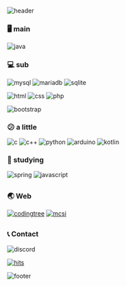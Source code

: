 ![header](https://capsule-render.vercel.app/api?type=waving&height=230&text=SeonJae&fontColor=ffffff&fontAlign=20&fontAlignY=40&color=7ED2FF&rotate=-3)

### 🖥 main 
![java](https://img.shields.io/badge/Java-FE5000?style=for-the-badge&logo=java&logoColor=white)

### 💻 sub
![mysql](https://img.shields.io/badge/MySQL-4479A1?style=for-the-badge&logo=mysql&logoColor=white)
![mariadb](https://img.shields.io/badge/MariaDB-1F305F?style=for-the-badge&logo=mariadb&logoColor=white)
![sqlite](https://img.shields.io/badge/SQLite-003B57?style=for-the-badge&logo=sqlite&logoColor=white)

![html](https://img.shields.io/badge/HTML-E34F26?style=for-the-badge&logo=html5&logoColor=white)
![css](https://img.shields.io/badge/CSS-F43059?style=for-the-badge&logo=csswizardry&logoColor=white)
![php](https://img.shields.io/badge/php-777BB4?style=for-the-badge&logo=php&logoColor=white)

![bootstrap](https://img.shields.io/badge/BootStrap-7952B3?style=for-the-badge&logo=bootstrap&logoColor=white)

### 😕 a little
![c](https://img.shields.io/badge/C-00599C?style=for-the-badge&logo=c&logoColor=white)
![c++](https://img.shields.io/badge/C%2B%2B-00599C?style=for-the-badge&logo=c%2B%2B&logoColor=white)
![python](https://img.shields.io/badge/Python-3776AB?style=for-the-badge&logo=python&logoColor=white)
![arduino](https://img.shields.io/badge/Arduino-00979D?style=for-the-badge&logo=arduino&logoColor=white)
![kotlin](https://img.shields.io/badge/Kotlin-7F52FF?style=for-the-badge&logo=kotlin&logoColor=white)

### 📝 studying
![spring](https://img.shields.io/badge/Spring-6DB33F?style=for-the-badge&logo=spring&logoColor=white)
![javascript](https://img.shields.io/badge/JavaScript-C9AE00?style=for-the-badge&logo=javascript&logoColor=white)

##

### 🌏 Web
[![codingtree](https://img.shields.io/badge/codingtree.kr-00BF6F?style=for-the-badge&logo=leaflet&logoColor=white)](https://codingtree.kr/)
[![mcsi](https://img.shields.io/badge/mc--server.info-809CC9?style=for-the-badge&logo=serverless&logoColor=white)](https://mc-server.info)
##
### 📞 Contact
![discord](https://img.shields.io/badge/SeonJae%235047-5865F2?style=for-the-badge&logo=discord&logoColor=white)

[![hits](https://hits.seeyoufarm.com/api/count/incr/badge.svg?url=https%3A%2F%2Fgithub.com%2Fminseonjae&count_bg=%2311D3FF&title_bg=%23555555&icon=&icon_color=%23E7E7E7&title=hits&edge_flat=false)](https://hits.seeyoufarm.com)

![footer](https://capsule-render.vercel.app/api?type=waving&height=200&color=7ED2FF&section=footer)


<!--
**minseonjae/minseonjae** is a ✨ _special_ ✨ repository because its `README.md` (this file) appears on your GitHub profile.

Here are some ideas to get you started:

- 🔭 I’m currently working on ...
- 🌱 I’m currently learning ...
- 👯 I’m looking to collaborate on ...
- 🤔 I’m looking for help with ...
- 💬 Ask me about ...
- 📫 How to reach me: ...
- 😄 Pronouns: ...
- ⚡ Fun fact: ...
-->
